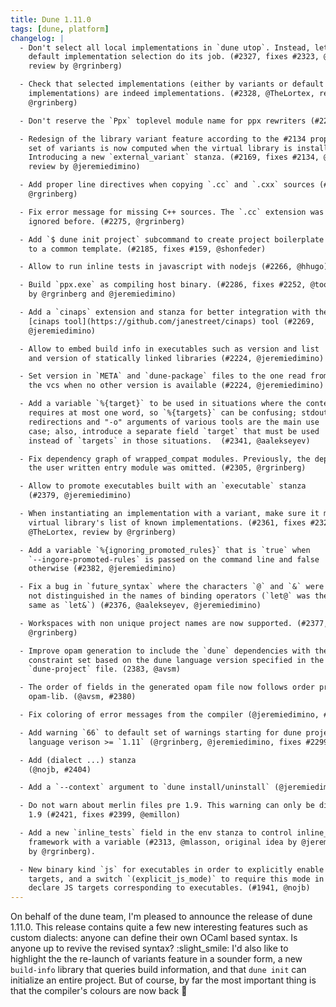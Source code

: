 ```yaml
---
title: Dune 1.11.0
tags: [dune, platform]
changelog: |
  - Don't select all local implementations in `dune utop`. Instead, let the
    default implementation selection do its job. (#2327, fixes #2323, @TheLortex,
    review by @rgrinberg)

  - Check that selected implementations (either by variants or default
    implementations) are indeed implementations. (#2328, @TheLortex, review by
    @rgrinberg)

  - Don't reserve the `Ppx` toplevel module name for ppx rewriters (#2242, @jeremiedimino)

  - Redesign of the library variant feature according to the #2134 proposal. The
    set of variants is now computed when the virtual library is installed.
    Introducing a new `external_variant` stanza. (#2169, fixes #2134, @TheLortex,
    review by @jeremiedimino)

  - Add proper line directives when copying `.cc` and `.cxx` sources (#2275,
    @rgrinberg)

  - Fix error message for missing C++ sources. The `.cc` extension was always
    ignored before. (#2275, @rgrinberg)

  - Add `$ dune init project` subcommand to create project boilerplate according
    to a common template. (#2185, fixes #159, @shonfeder)

  - Allow to run inline tests in javascript with nodejs (#2266, @hhugo)

  - Build `ppx.exe` as compiling host binary. (#2286, fixes #2252, @toots, review
    by @rgrinberg and @jeremiedimino)

  - Add a `cinaps` extension and stanza for better integration with the
    [cinaps tool](https://github.com/janestreet/cinaps) tool (#2269,
    @jeremiedimino)

  - Allow to embed build info in executables such as version and list
    and version of statically linked libraries (#2224, @jeremiedimino)

  - Set version in `META` and `dune-package` files to the one read from
    the vcs when no other version is available (#2224, @jeremiedimino)

  - Add a variable `%{target}` to be used in situations where the context
    requires at most one word, so `%{targets}` can be confusing; stdout
    redirections and "-o" arguments of various tools are the main use
    case; also, introduce a separate field `target` that must be used
    instead of `targets` in those situations.  (#2341, @aalekseyev)

  - Fix dependency graph of wrapped_compat modules. Previously, the dependency on
    the user written entry module was omitted. (#2305, @rgrinberg)

  - Allow to promote executables built with an `executable` stanza
    (#2379, @jeremiedimino)

  - When instantiating an implementation with a variant, make sure it matches
    virtual library's list of known implementations. (#2361, fixes #2322,
    @TheLortex, review by @rgrinberg)

  - Add a variable `%{ignoring_promoted_rules}` that is `true` when
    `--ingore-promoted-rules` is passed on the command line and false
    otherwise (#2382, @jeremiedimino)

  - Fix a bug in `future_syntax` where the characters `@` and `&` were
    not distinguished in the names of binding operators (`let@` was the
    same as `let&`) (#2376, @aalekseyev, @jeremiedimino)

  - Workspaces with non unique project names are now supported. (#2377, fix #2325,
    @rgrinberg)

  - Improve opam generation to include the `dune` dependencies with the minimum
    constraint set based on the dune language version specified in the
    `dune-project` file. (2383, @avsm)

  - The order of fields in the generated opam file now follows order preferred in
    opam-lib. (@avsm, #2380)

  - Fix coloring of error messages from the compiler (@jeremiedimino, #2384)

  - Add warning `66` to default set of warnings starting for dune projects with
    language verison >= `1.11` (@rgrinberg, @jeremiedimino, fixes #2299)

  - Add (dialect ...) stanza
    (@nojb, #2404)

  - Add a `--context` argument to `dune install/uninstall` (@jeremiedimino, #2412)

  - Do not warn about merlin files pre 1.9. This warning can only be disabled in
    1.9 (#2421, fixes #2399, @emillon)

  - Add a new `inline_tests` field in the env stanza to control inline_tests
    framework with a variable (#2313, @mlasson, original idea by @jeremiedimino, review
    by @rgrinberg).

  - New binary kind `js` for executables in order to explicitly enable Javascript
    targets, and a switch `(explicit_js_mode)` to require this mode in order to
    declare JS targets corresponding to executables. (#1941, @nojb)
---
```


On behalf of the dune team, I'm pleased to announce the release of dune 1.11.0. This release contains quite a few new interesting features such as custom dialects: anyone can define their own OCaml based syntax. Is anyone up to revive the revised syntax? :slight_smile: I'd also like to highlight the the re-launch of variants feature in a sounder form, a new `build-info` library that queries build information, and that `dune init` can initialize an entire project. But of course, by far the most important thing is that the compiler's colours are now back :champagne: 

